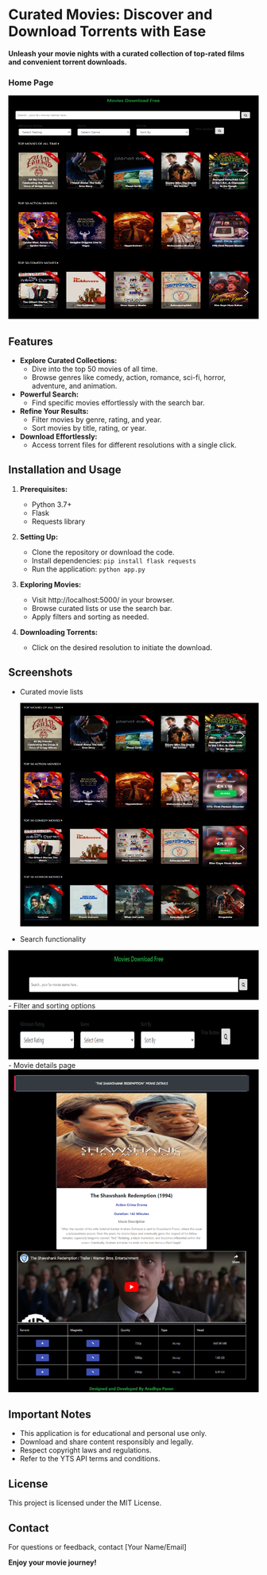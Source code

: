  # Curated Movies: Discover and Download Torrents with Ease

**Unleash your movie nights with a curated collection of top-rated films and convenient torrent downloads.**

 <h3>Home Page</h3>

<img src="image/home.png" height="450px;" width="100%;">

## Features

- **Explore Curated Collections:**
    - Dive into the top 50 movies of all time.
    - Browse genres like comedy, action, romance, sci-fi, horror, adventure, and animation.
- **Powerful Search:**
    - Find specific movies effortlessly with the search bar.
- **Refine Your Results:**
    - Filter movies by genre, rating, and year.
    - Sort movies by title, rating, or year.
- **Download Effortlessly:**
    - Access torrent files for different resolutions with a single click.

## Installation and Usage

1. **Prerequisites:**
    - Python 3.7+
    - Flask
    - Requests library
    

2. **Setting Up:**
    - Clone the repository or download the code.
    - Install dependencies: `pip install flask requests`
    - Run the application: `python app.py`

3. **Exploring Movies:**
    - Visit http://localhost:5000/ in your browser.
    - Browse curated lists or use the search bar.
    - Apply filters and sorting as needed.

4. **Downloading Torrents:**
    - Click on the desired resolution to initiate the download.

## Screenshots



- Curated movie lists
  
  <img src="image/curated.png" height="450px;" width="100%;">
  
- Search functionality
  
 <img src="image/search.png" height="100px;" width="100%;">
- Filter and sorting options
  
 <img src="image/fands.png" height="100px;" width="100%;">
- Movie details page
 
 <img src="image/md.png" height="650px;" width="100%;">


## Important Notes

- This application is for educational and personal use only.
- Download and share content responsibly and legally.
- Respect copyright laws and regulations.
- Refer to the YTS API terms and conditions.



## License

This project is licensed under the MIT License.

## Contact

For questions or feedback, contact [Your Name/Email]

**Enjoy your movie journey!**
